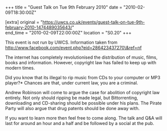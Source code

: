 +++
title = "Guest Talk on Tue 9th February 2010"
date = "2010-02-09T18:30:00Z"

[extra]
original = "https://uwcs.co.uk/events/guest-talk-on-tue-9th-february-2010-1474489035643/"    
end_time = "2010-02-09T22:00:00Z"
location = "S0.20"
+++

This event is not run by UWCS. Information taken from http://www.facebook.com/event.php?eid=286423437270\&ref=nf

The internet has completely revolutionised the distribution of music, films, books and information. However, copyright law has failed to keep up with modern times.

Did you know that its illegal to rip music from CDs to your computer or MP3 player?\* Chances are that, under current law, you are a criminal.

Andrew Robinson will come to argue the case for abolition of copyright law entirely. Not only should ripping be made legal, but Bittorrenting, downloading and CD-sharing should be possible under his plans. The Pirate Party will also argue that drug patents should be done away with.

If you want to learn more then feel free to come along. The talk and Q\&A will last for around an hour and a half and be followed by a social at the pub.

